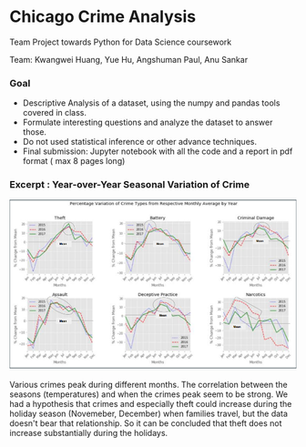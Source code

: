 # Chicago Crime Analysis
Team Project towards Python for Data Science coursework

Team: Kwangwei Huang, Yue Hu, Angshuman Paul, Anu Sankar

### Goal 

- Descriptive Analysis of a dataset, using the numpy and pandas tools covered in class.
- Formulate interesting questions and analyze the dataset to answer those.  
- Do not used statistical inference or other advance techniques.
- Final submission: Jupyter notebook with all the code and a report in pdf format ( max 8 pages long)

### Excerpt : Year-over-Year Seasonal Variation of Crime 

 ![Alt text](crime_seasonal_variation.PNG) 
 <br> </br>
 Various crimes peak during different months.  The correlation between the seasons (temperatures) and when the crimes peak seem to be strong.  We had a hypothesis that crimes and especially theft could increase during the holiday season (Novemeber, December) when families travel, but the data doesn't bear that relationship.   So it can be concluded that theft does not increase substantially during the holidays.
 
